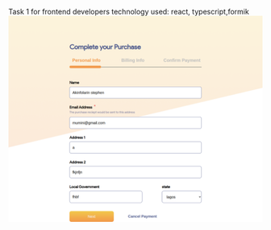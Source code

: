 Task 1 for frontend developers
technology used: react, typescript,formik
<img src="./formBg.png"></img>